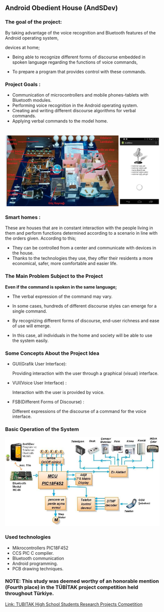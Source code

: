 
## **Android Obedient House (AndSDev)**

### **The goal of the project:**

By taking advantage of the voice recognition and Bluetooth features of the Android operating system,

devices at home;
- Being able to recognize different forms of discourse embedded in spoken language regarding the functions of voice commands,

- To prepare a program that provides control with these commands. 

### **Project Goals** :
- Communication of microcontrollers and mobile phones-tablets with Bluetooth modules.
- Performing voice recognition in the Android operating system.
- Creating and writing different discourse algorithms for verbal commands.
- Applying verbal commands to the model home.

#
![program](img/andSdev_model_ev.jpg)



### **Smart homes  :**
These are houses that are in constant interaction with the people living in them and perform functions determined according to a scenario in line with the orders given.
According to this;

- They can be controlled from a center and communicate with devices in the house.
- Thanks to the technologies they use, they offer their residents a more economical, safer, more comfortable and easier life.

### **The Main Problem Subject to the Project**

**Even if the command is spoken in the same language;**
	
- The verbal expression of the command may vary.

- In some cases, hundreds of different discourse styles can emerge for a single command.

- By recognizing different forms of discourse, end-user richness and ease of use will emerge.
	
- In this case, all individuals in the home and society will be able to use the system easily.

### **Some Concepts About the Project Idea**

- GUI(Grafik User Interface):  

	Providing interaction with the user through a graphical (visual) interface.

- VUI(Voice User Interface) : 

	Interaction with the user is provided by voice.


- FSB(Different Forms of Discourse) :

 	Different expressions of the discourse of a command for the voice interface.

### **Basic Operation of the System**

![temel çalışma](img/donanım_blok_sema.JPG)

### **Used technologies**
- Mikrocontrollers PIC18F452
- CCS PIC C compiler.
- Bluetooth communication
- Android programming.
- PCB drawing techniques.

### **NOTE: This study was deemed worthy of an honorable mention (Fourth place) in the TÜBİTAK project competition held throughout Türkiye.**
<a href="https://tubitak.gov.tr/en/competitions/2204-high-school-students-research-projects-competition">
	Link: TUBITAK High School Students Research Projects Competition
</a>









